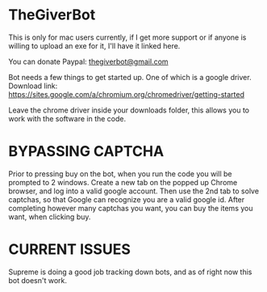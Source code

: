 # TheGiverBot


This is only for mac users currently, if I get more support or if anyone is willing to upload an exe for it, I'll have it linked here.

You can donate Paypal: thegiverbot@gmail.com

Bot needs a few things to get started up.
  One of which is a google driver.
  Download link: https://sites.google.com/a/chromium.org/chromedriver/getting-started
  
  Leave the chrome driver inside your downloads folder,
  this allows you to work with the software in the code.


# BYPASSING CAPTCHA
Prior to pressing buy on the bot, when you run the code you will be prompted to 2 windows. Create a new tab on the popped up Chrome browser, and log into a valid google account. Then use the 2nd tab to solve captchas, so that Google can recognize you are a valid google id. After completing however many captchas you want, you can buy the items you want, when clicking buy.




# CURRENT ISSUES

Supreme is doing a good job tracking down bots, and as of right now this bot doesn't work.
  
